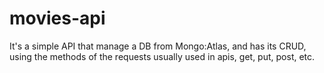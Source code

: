 # movies-api
It's a simple API that manage a DB from Mongo:Atlas, and has its CRUD, using the methods of the requests usually used in apis, get, put, post, etc.
